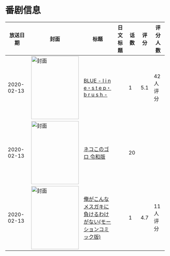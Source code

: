 # 番剧信息

|放送日期|封面|标题|日文标题|话数|评分|评分人数|
|---|---|---|---|---|---|---|
|2020-02-13|<img src="//lain.bgm.tv/pic/cover/c/4f/91/300357_vDKF4.jpg" alt="封面" style="width:150px;height:200px;object-fit:cover;">|[BLUE - l i n e・s t e p・b r u s h -](https://bangumi.tv/subject/300357)||1|5.1|42人评分|
|2020-02-13|<img src="//lain.bgm.tv/pic/cover/c/05/39/380580_BzuCo.jpg" alt="封面" style="width:150px;height:200px;object-fit:cover;">|[ネコこのゴロ 令和版](https://bangumi.tv/subject/380580)||20|||
|2020-02-13|<img src="/img/no_icon_subject.png" alt="封面" style="width:150px;height:200px;object-fit:cover;">|[俺がこんなメスガキに負けるわけがない(モーションコミック版)](https://bangumi.tv/subject/302199)||1|4.7|11人评分|

